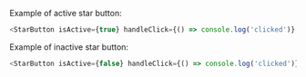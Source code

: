 Example of active star button:

```js
<StarButton isActive={true} handleClick={() => console.log('clicked')} />
```

Example of inactive star button:

```js
<StarButton isActive={false} handleClick={() => console.log('clicked')} />
```